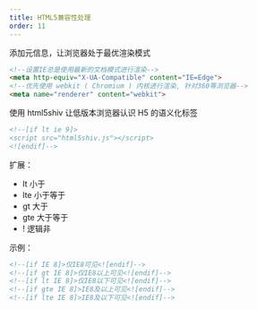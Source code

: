```yaml
---
title: HTML5兼容性处理
order: 11
---
```


添加元信息，让浏览器处于最优渲染模式

```html
<!--设置IE总是使用最新的文档模式进行渲染-->
<meta http-equiv="X-UA-Compatible" content="IE=Edge">
<!--优先使用 webkit ( Chromium ) 内核进行渲染, 针对360等浏览器-->
<meta name="renderer" content="webkit">
```

使用 html5shiv 让低版本浏览器认识 H5 的语义化标签

```html
<!--[if lt ie 9]>
<script src="html5shiv.js"></script>
<![endif]-->
```

扩展：
+ lt 小于
+ lte 小于等于
+ gt 大于
+ gte 大于等于
+ ! 逻辑非

示例：
```html
<!--[if IE 8]>仅IE8可见<![endif]-->
<!--[if gt IE 8]>仅IE8以上可见<![endif]-->
<!--[if lt IE 8]>仅IE8以下可见<![endif]-->
<!--[if gte IE 8]>IE8及以上可见<![endif]-->
<!--[if lte IE 8]>IE8及以下可见<![endif]-->
```
